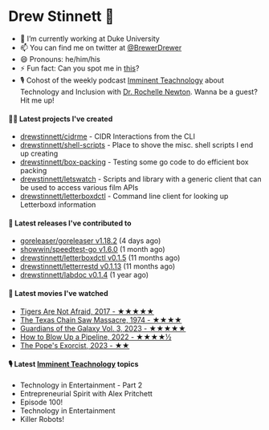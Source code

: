 
# Drew Stinnett 👋

- 🔭 I’m currently working at Duke University
- 📫 You can find me on twitter at [@BrewerDrewer](https://twitter.com/BrewerDrewer)
- 😄 Pronouns: he/him/his
- ⚡ Fun fact: Can you spot me in [this](https://www.youtube.com/watch?v=oL9WnB0qHBA)?
- 🎙 Cohost of the weekly podcast [Imminent Teachnology](https://podcast.imminentteachnology.com/) about Technology and Inclusion with [Dr. Rochelle Newton](https://www.linkedin.com/in/drrochellenewton/). Wanna be a guest? Hit me up!

#### 👨‍💻 Latest projects I've created
- [drewstinnett/cidrme](https://github.com/drewstinnett/cidrme) - CIDR Interactions from the CLI
- [drewstinnett/shell-scripts](https://github.com/drewstinnett/shell-scripts) - Place to shove the misc. shell scripts I end up creating
- [drewstinnett/box-packing](https://github.com/drewstinnett/box-packing) - Testing some go code to do efficient box packing
- [drewstinnett/letswatch](https://github.com/drewstinnett/letswatch) - Scripts and library with a generic client that can be used to access various film APIs
- [drewstinnett/letterboxdctl](https://github.com/drewstinnett/letterboxdctl) - Command line client for looking up Letterboxd information

#### 🚀 Latest releases I've contributed to
- [goreleaser/goreleaser v1.18.2](https://github.com/goreleaser/goreleaser/releases/tag/v1.18.2) (4 days ago)
- [showwin/speedtest-go v1.6.0](https://github.com/showwin/speedtest-go/releases/tag/v1.6.0) (1 month ago)
- [drewstinnett/letterboxdctl v0.1.5](https://github.com/drewstinnett/letterboxdctl/releases/tag/v0.1.5) (11 months ago)
- [drewstinnett/letterrestd v0.1.13](https://github.com/drewstinnett/letterrestd/releases/tag/v0.1.13) (11 months ago)
- [drewstinnett/labdoc v0.1.4](https://github.com/drewstinnett/labdoc/releases/tag/v0.1.4) (1 year ago)

#### 🍿 Latest movies I've watched
- [Tigers Are Not Afraid, 2017 - ★★★★★](https://letterboxd.com/mondodrew/film/tigers-are-not-afraid/)
- [The Texas Chain Saw Massacre, 1974 - ★★★★](https://letterboxd.com/mondodrew/film/the-texas-chain-saw-massacre/)
- [Guardians of the Galaxy Vol. 3, 2023 - ★★★★★](https://letterboxd.com/mondodrew/film/guardians-of-the-galaxy-vol-3/)
- [How to Blow Up a Pipeline, 2022 - ★★★★½](https://letterboxd.com/mondodrew/film/how-to-blow-up-a-pipeline/)
- [The Pope&#39;s Exorcist, 2023 - ★★](https://letterboxd.com/mondodrew/film/the-popes-exorcist/)

#### 🎙 Latest [Imminent Teachnology](https://podcast.imminentteachnology.com/) topics
- Technology in Entertainment - Part 2
- Entrepreneurial Spirit with Alex Pritchett
- Episode 100!
- Technology in Entertainment
- Killer Robots!
